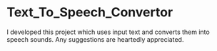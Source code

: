# Text_To_Speech_Convertor
I developed this project which uses input text and converts them into speech sounds.
Any suggestions are heartedly appreciated.
